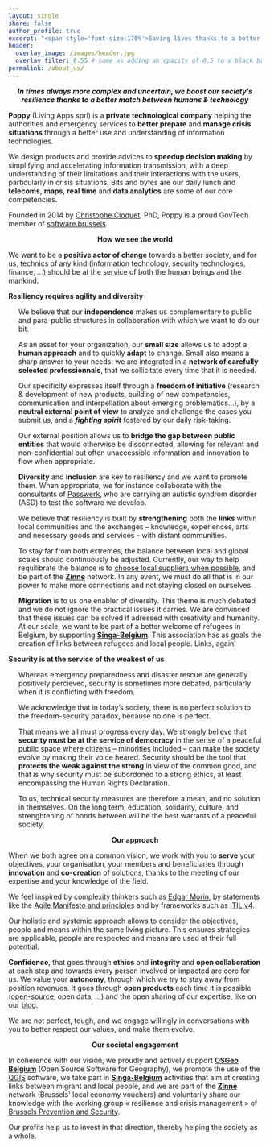 ```yaml
---
layout: single
share: false
author_profile: true
excerpt: "<span style='font-size:170%'>Saving lives thanks to a better match<br>between humans and technology<br><br></span>"
header:
  overlay_image: /images/header.jpg
  overlay_filter: 0.55 # same as adding an opacity of 0.5 to a black background
permalink: /about_us/
---
```


<p><center><strong><i>In times always more complex and uncertain, we boost our society’s resilience thanks to a better match between humans & technology</i></strong></center></p>

<p ><strong>Poppy</strong> (Living Apps sprl) is a <strong>private technological company</strong> helping the authorities and emergency services to <strong>better prepare</strong> and <strong>manage crisis situations</strong> through a better use and understanding of information technologies.</p>
<p >We design products and provide advices to <strong>speedup decision making</strong> by simplifying and accelerating information transmission, with a deep understanding of their limitations and their interactions with the users, particularly in crisis situations. Bits and bytes are our daily lunch and <strong>telecoms</strong>, <strong>maps</strong>, <strong>real time</strong> and <strong>data analytics</strong> are some of our core competencies.</p>
<p >Founded in 2014 by <a href="https://www.linkedin.com/in/ccloquet/">Christophe Cloquet</a>, PhD, Poppy is a proud GovTech member of <a href="https://software.brussels">software.brussels</a>.</p>

<p><center><strong>How we see the world</strong></center></p>

<p>We want to be a <strong>positive actor of change</strong> towards a better society, and for us, technics of any kind (information technology, security technologies, finance, …) should be at the service of both the human beings and the mankind.</p>

<strong>Resiliency requires agility and diversity</strong><br>

<div style="margin-left: 20px">
<p >We believe that our <strong>independence</strong> makes us complementary to public and para-public structures in collaboration with which we want to do our bit.</p>

<p >As an asset for your organization, our <strong>small size</strong> allows us to adopt a <strong>human approach</strong> and to quickly <strong>adapt</strong> to change. Small also means a sharp answer to your needs: we are integrated in a <strong>network of carefully selected professionnals</strong>, that we sollicitate every time that it is needed.</p>

<p >Our specificity expresses itself through a <strong>freedom of initiative</strong> (research &amp;  development of new products, building of new competencies, communication and interpellation about emerging problematics…), by a <strong>neutral external point of view</strong> to analyze and challenge the cases you submit us, and a <strong><em>fighting spirit</em></strong> fostered by our daily risk-taking.</p>

<p >Our external position allows us to <strong>bridge the gap between public entities</strong> that would otherwise be disconnected, allowing for relevant and non-confidential but often unaccessible information and innovation to flow when appropriate.</p>

<p ><strong>Diversity</strong> and <strong>inclusion</strong> are key to resiliency and we want to promote them. When appropriate, we for instance collaborate with the consultants of <a href='https://passwerk.be'>Passwerk</a>, who are carrying an autistic syndrom disorder (ASD) to test the software we develop.</p>

<p >We believe that resiliency is built by <strong>strengthening</strong> both the <strong>links</strong> within local communities and the exchanges – knowledge, experiences, arts and necessary goods and services – with distant communities.</p>

<p >To stay far from both extremes, the balance between local and global scales should continuously be adjusted. Currently, our way to help requilibrate the balance is to <a href="https://blog.my-poppy.eu/fournisseurs2019/">choose local suppliers when possible</a>, and be part of the <strong><a href="https://blog.my-poppy.eu/zinne/">Zinne</a></strong> network. In any event, we must do all that is in our power to make more connections and not staying closed on ourselves.</p>

<p ><strong>Migration</strong> is to us one enabler of diversity. This theme is much debated and we do not ignore the practical issues it carries. We are convinced that these issues can be solved if adressed with creativity and humanity. At our scale, we want to be part of a better welcome of refugees in Belgium, by supporting <strong><a href="https://www.singa-belgium.org/">Singa-Belgium</a></strong>. This association has as goals the creation of links between refugees and local people. Links, again!</p>
</div>

<strong>Security is at the service of the weakest of us</strong>
<div style="margin-left: 20px">
<p >Whereas emergency preparedness and disaster rescue are generally positively percieved, security is sometimes more debated, particularly when it is conflicting with freedom.</p>

<p >We acknowledge that in today’s society, there is no perfect solution to the freedom-security paradox, because no one is perfect.</p>

<p >That means we all must progress every day. We strongly believe that <strong>security must be at the service of democracy</strong> in the sense of a peaceful public space where citizens – minorities included – can make the society evolve by making their voice heared. Security should be the tool that <strong>protects the weak against the strong</strong> in view of the common good, and that is why security must be subordoned to a strong ethics, at least encompassing the Human Rights Declaration.</p>

<p >To us, technical security measures are therefore a mean, and no solution in themselves. On the long term, education, solidarity, culture, and strenghtening of bonds between will be the best warrants of a peaceful society.</p>
</div>

<p><center><strong>Our approach</strong></center></p>

<p >When we both agree on a common vision, we work with you to <strong>serve</strong> your objectives, your organisation, your members and beneficiaries through <strong>innovation</strong> and <strong>co-creation</strong> of solutions, thanks to the meeting of our expertise and your knowledge of the field.</p>

<p >We feel inspired by complexity thinkers such as <a href="http://chaire-edgar-morin-complexite.essec.edu/">Edgar Morin</a>, by statements like the <a href="https://agilemanifesto.org/">Agile Manifesto and principles</a> and by frameworks such as <a href="https://www.sysaid.com/blog/entry/the-7-guiding-principles-of-itil-4-practical-advice-to-help-you-make-decisions">ITIL v4</a>.</p>

<p >Our holistic and systemic approach allows to consider the objectives, people and means within the same living picture. This ensures strategies are applicable, people are respected and means are used at their full potential.</p>

<p ><strong>Confidence</strong>, that goes through <strong>ethics</strong> and <strong>integrity</strong> and <strong>open collaboration</strong> at each step and towards every person involved or impacted are core for us. We value your <strong>autonomy</strong>, through which we try to stay away from position revenues. It goes through <strong>open products</strong> each time it is possible (<a href="https://blog.my-poppy.eu/open_source/">open-source</a>, open data, …) and the open sharing of our expertise, like on our <a href='https://blog.my-poppy.eu'>blog</a>. </p>

<p >We are not perfect, tough, and we engage willingly in conversations with you to better respect our values, and make them evolve.</p>

<p><center><strong>Our societal engagement</strong></center></p>

<p >In coherence with our vision, we proudly and actively support <a href="http://foss4g.be"><strong>OSGeo Belgium</strong></a> (Open Source Software for Geography), we promote the use of the <a href='https://www.qgis.org'>QGIS</a> software, we take part in <a href="https://www.singa-belgium.org/"><strong>Singa-Belgium</strong></a> activities that aim at creating links between migrant and local people, and we are part of the <a href="https://www.zinne.brussels/"><strong>Zinne</strong></a> network (Brussels' local economy vouchers) and voluntarily share our knowledge with the working group « resilience and crisis management » of <a href='https://bps-bpv.brussels/'>Brussels Prevention and Security</a>.</p>
<p >Our profits help us to invest in that direction, thereby helping the society as a whole.</p>

